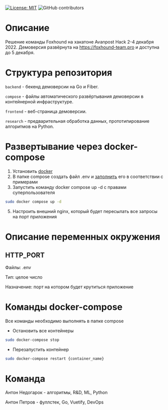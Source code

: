 [![License: MIT](https://img.shields.io/badge/License-MIT-yellow.svg)](https://opensource.org/licenses/MIT)
![GitHub contributors](https://img.shields.io/github/contributors/Ornstein89/AvanpostHack_2022)

# Описание

Решение команды Foxhound на хакатоне Avanpost Hack 2-4 декабря 2022. Демоверсия развёрнута на https://foxhound-team.pro и доступна до 5 декабря.

# Структура репозитория

`backend` - бекенд демоверсии на Go и Fiber.

`compose` - файлы автоматического развёртывания демоверсии в контейнерной инфраструктуре.

`frontend` - веб-страница демоверсии.

`research` - предварительная обработка данных, прототипирование алгоритмов на Python.

# Развертывание через docker-compose
1. Установить [docker](https://docs.docker.com/engine/install/ubuntu/)
2. В папке compose создать файл .env и [заполнить](#описание-переменных-окружения) его в соответствии с примерами
3. Запустить команду docker compose up -d с правами суперпользователя
```bash
sudo docker compose up -d
```
5. Настроить внешний nginx, который будет пересылать все запросы на порт приложения

# Описание переменных окружения

## HTTP_PORT
Файлы: .env

Тип: целое число

Назначение: порт на котором будет крутиться приложение


# Команды docker-compose 
Все команды необходимо выполнять в папке compose
- Остановить все контейнеры
```bash
sudo docker-compose stop
```
- Перезапустить контейнер
```bash
sudo docker-compose restart {container_name}
```

# Команда

Антон Недогарок - алгоритмы, R&D, ML, Python
  
Антон Петров - фуллстек, Go, Vuetify, DevOps
